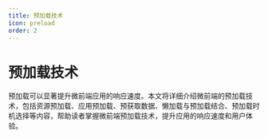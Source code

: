 ```yaml
---
title: 预加载技术
icon: preload
order: 2
---
```


# 预加载技术

预加载可以显著提升微前端应用的响应速度。本文将详细介绍微前端的预加载技术，包括资源预加载、应用预加载、预获取数据、懒加载与预加载结合、预加载时机选择等内容，帮助读者掌握微前端预加载技术，提升应用的响应速度和用户体验。
